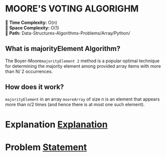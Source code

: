 # MOORE'S VOTING ALGORIGHM
📌 **Time Complexity:** O(n) <br>
📌 **Space Complexity:** O(1) <br>
📌 **Path:** Data-Structures-Algorithms-Problems/Array/Python/

## What is majorityElement Algorithm?

The Boyer-Moore``majorityElement 2`` method is a popular optimal technique for determining the majority element among provided array items with more than N/ 2 occurrences.
## How does it work?

``majorityElement`` in an array ``mooreArray`` of size n is an element that appears more than n/2 times (and hence there is at most one such element).
# Explanation [Explanation ](https://www.geeksforgeeks.org/majority-element/?ref=lbp)

# Problem [Statement ](https://leetcode.com/problems/majority-element-ii)
